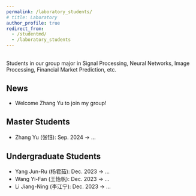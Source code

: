 ```yaml
---
permalink: /laboratory_students/
# title: Laboratory
author_profile: true
redirect_from: 
  - /studentmd/
  - /laboratory_students
---
```

<br />
Students in our group major in Signal Processing, Neural Networks, Image Processing, Financial Market Prediction, etc.


News
--------
* Welcome Zhang Yu to join my group!


Master Students
--------
* Zhang Yu (张钰): Sep. 2024 -> …

Undergraduate Students
--------
* Yang Jun-Ru (杨君茹): Dec. 2023 -> …
* Wang Yi-Fan (王怡帆): Dec. 2023 -> …
* Li Jiang-Ning (李江宁): Dec. 2023 -> …

